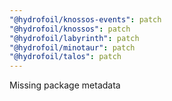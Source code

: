 ```yaml
---
"@hydrofoil/knossos-events": patch
"@hydrofoil/knossos": patch
"@hydrofoil/labyrinth": patch
"@hydrofoil/minotaur": patch
"@hydrofoil/talos": patch
---
```


Missing package metadata
